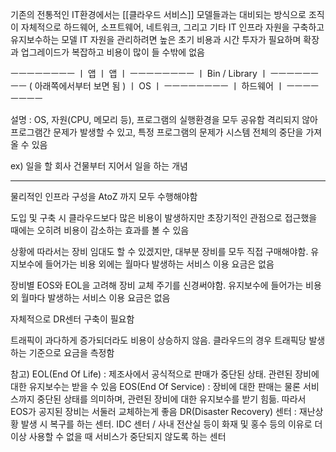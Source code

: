 기존의 전통적인 IT환경에서는 [[클라우드 서비스]] 모델들과는 대비되는 방식으로
조직이 자체적으로 하드웨어, 소프트웨어, 네트워크, 그리고 기타 IT 인프라 자원을 구축하고 유지보수하는 모델
IT 자원을 관리하려면 높은 초기 비용과 시간 투자가 필요하며 확장과 업그레이드가 복잡하고 비용이 많이 들 수밖에 없음

 ㅡㅡㅡㅡㅡㅡㅡㅡ
ㅣ   앱   ㅣ  앱    ㅣ
 ㅡㅡㅡㅡㅡㅡㅡㅡ
ㅣ Bin / Library ㅣ
 ㅡㅡㅡㅡㅡㅡㅡㅡ          ( 아래쪽에서부터 보면 됨 )
ㅣ        OS        ㅣ
 ㅡㅡㅡㅡㅡㅡㅡㅡ
ㅣ    하드웨어     ㅣ
 ㅡㅡㅡㅡㅡㅡㅡㅡ

설명 : OS, 자원(CPU, 메모리 등), 프로그램의 실행환경을 모두 공유함
격리되지 않아 프로그램간 문제가 발생할 수 있고, 특정 프로그램의 문제가 시스템 전체의 중단을 가져올 수 있음

ex) 일을 할 회사 건물부터 지어서 일을 하는 개념

---

물리적인 인프라 구성을 AtoZ 까지 모두 수행해야함

도입 및 구축 시 클라우드보다 많은 비용이 발생하지만 초장기적인 관점으로 접근했을 때에는 오히려 비용이 감소하는 효과를 볼 수 있음

상황에 따라서는 장비 임대도 할 수 있겠지만, 대부분 장비를 모두 직접 구매해야함. 유지보수에 들어가는 비용 외에는 월마다 발생하는 서비스 이용 요금은 없음

장비별 EOS와 EOL을 고려해 장비 교체 주기를 신경써야함. 유지보수에 들어가는 비용 외 월마다 발생하는 서비스 이용 요금은 없음

자체적으로 DR센터 구축이 필요함

트래픽이 과다하게 증가되더라도 비용이 상승하지 않음. 클라우드의 경우 트래픽당 발생하는 기준으로 요금을 측정함


참고)
EOL(End Of Life) : 제조사에서 공식적으로 판매가 중단된 상태. 관련된 장비에 대한 유지보수는 받을 수 있음
EOS(End Of Service) : 장비에 대한 판매는 물론 서비스까지 중단된 상태를 의미하며, 관련된 장비에 대한 유지보수를 받기 힘듦. 따라서 EOS가 공지된 장비는 서둘러 교체하는게 좋음
DR(Disaster Recovery) 센터 : 재난상황 발생 시 복구를 하는 센터. IDC 센터 / 사내 전산실 등이 화재 및 홍수 등의 이유로 더이상 사용할 수 없을 때 서비스가 중단되지 않도록 하는 센터